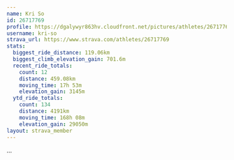 ```yaml
---
name: Kri So
id: 26717769
profile: https://dgalywyr863hv.cloudfront.net/pictures/athletes/26717769/7761026/13/large.jpg
username: kri-so
strava_url: https://www.strava.com/athletes/26717769
stats:
  biggest_ride_distance: 119.06km
  biggest_climb_elevation_gain: 701.6m
  recent_ride_totals:
    count: 12
    distance: 459.08km
    moving_time: 17h 53m
    elevation_gain: 3145m
  ytd_ride_totals:
    count: 134
    distance: 4191km
    moving_time: 168h 08m
    elevation_gain: 29050m
layout: strava_member
--- 
```

...

